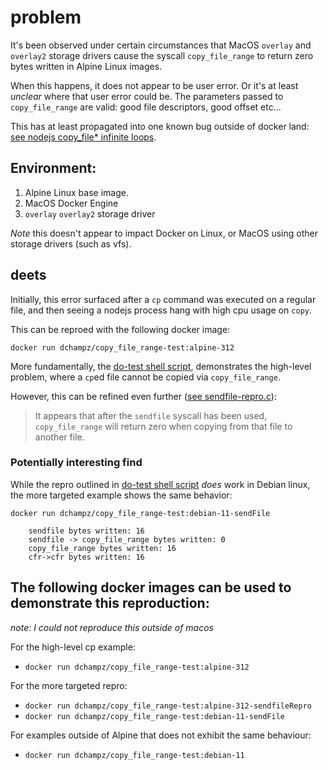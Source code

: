 # problem

It's been observed under certain circumstances that MacOS `overlay` and `overlay2` storage drivers cause the syscall `copy_file_range` to return zero bytes written in Alpine Linux images.

When this happens, it does not appear to be user error. Or it's at least _unclear_ where that user error could be. The parameters passed to `copy_file_range` are valid: good file descriptors, good offset etc...

This has at least propagated into one known bug outside of docker land: [see nodejs copy_file* infinite loops](https://github.com/nodejs/node/issues/40200).

## Environment:

1. Alpine Linux base image.
1. MacOS Docker Engine
1. `overlay` `overlay2` storage driver

*Note* this doesn't appear to impact Docker on Linux, or MacOS using other storage drivers (such as vfs).

## deets

Initially, this error surfaced after a `cp` command was executed on a regular file, and then seeing a nodejs process hang with high cpu usage on `copy`.

This can be reproed with the following docker image:

`docker run dchampz/copy_file_range-test:alpine-312`

More fundamentally, the [do-test shell script](./do-test.sh), demonstrates the high-level problem, where a `cp`ed file cannot be copied via `copy_file_range`.

However, this can be refined even further ([see sendfile-repro.c](./sendfile-repro.c)): 

> It appears that after the `sendfile` syscall has been used, `copy_file_range` will return zero when copying from that file to another file.

### Potentially interesting find

While the repro outlined in [do-test shell script](./do-test.sh) _does_ work in Debian linux, the more targeted example shows the same behavior:

`docker run dchampz/copy_file_range-test:debian-11-sendFile`

```
    sendfile bytes written: 16
	sendfile -> copy_file_range bytes written: 0
	copy_file_range bytes written: 16
	cfr->cfr bytes written: 16
```


## The following docker images can be used to demonstrate this reproduction:

*note: I could not reproduce this outside of macos*

For the high-level cp example:

* `docker run dchampz/copy_file_range-test:alpine-312`

For the more targeted repro:

* `docker run dchampz/copy_file_range-test:alpine-312-sendfileRepro`
* `docker run dchampz/copy_file_range-test:debian-11-sendFile`

For examples outside of Alpine that does not exhibit the same behaviour:

* `docker run dchampz/copy_file_range-test:debian-11`